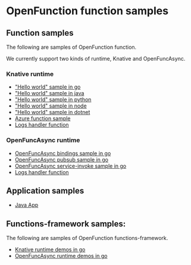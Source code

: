 # OpenFunction function samples

## Function samples

The following are samples of OpenFunction function.

We currently support two kinds of runtime, Knative and OpenFuncAsync.

### Knative runtime

- ["Hello world" sample in go](functions/Knative/hello-world-go)
- ["Hello world" sample in java](functions/Knative/hello-world-java)
- ["Hello world" sample in python](functions/Knative/hello-world-python)
- ["Hello world" sample in node](functions/Knative/hello-world-node)
- ["Hello world" sample in dotnet](functions/Knative/hello-world-dotnet)
- [Azure function sample](functions/Knative/azure-func-go)
- [Logs handler function](functions/Knative/logs-handler-function)

### OpenFuncAsync runtime

- [OpenFuncAsync bindings sample in go](functions/OpenFuncAsync/bindings)
- [OpenFuncAsync pubsub sample in go](functions/OpenFuncAsync/pubsub)
- [OpenFuncAsync service-invoke sample in go](functions/OpenFuncAsync/service-invoke)
- [Logs handler function](functions/OpenFuncAsync/logs-handler-function)

## Application samples

- [Java App](apps/sample-apps-java-maven.yaml)

## Functions-framework samples:

The following are samples of OpenFunction functions-framework.

- [Knative runtime demos in go](functions-framework/Knative)
- [OpenFuncAsync runtime demos in go](functions-framework/OpenFuncAsync)
